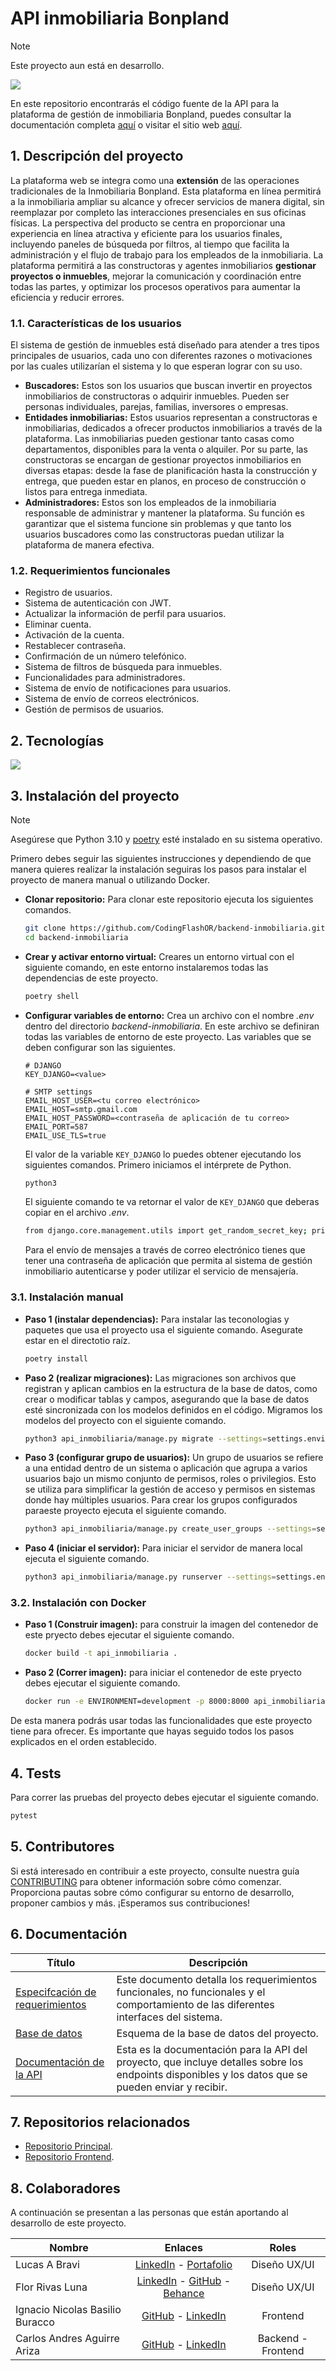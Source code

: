 # API inmobiliaria Bonpland
> [!NOTE]
> Este proyecto aun está en desarrollo.

<div>
    <img src="/images/InmobiliariaBonplandBanner.png">
</div>

En este repositorio encontrarás el código fuente de la API para la plataforma de gestión de inmobiliaria Bonpland, puedes consultar la documentación completa [aquí](https://carlosandresaguirreariza.pythonanywhere.com/) o visitar el sitio web [aquí](https://main-inmobiliaria.netlify.app/).

## 1. Descripción del proyecto
La plataforma web se integra como una **extensión** de las operaciones tradicionales de la Inmobiliaria Bonpland. Esta plataforma en línea permitirá a la inmobiliaria ampliar su alcance y ofrecer servicios de manera digital, sin reemplazar por completo las interacciones presenciales en sus oficinas físicas. La perspectiva del producto se centra en proporcionar una experiencia en línea atractiva y eficiente para los usuarios finales, incluyendo paneles de búsqueda por filtros, al tiempo que facilita la administración y el flujo de trabajo para los empleados de la inmobiliaria. La plataforma permitirá a las constructoras y agentes inmobiliarios **gestionar proyectos o inmuebles**, mejorar la comunicación y coordinación entre todas las partes, y optimizar los procesos operativos para aumentar la eficiencia y reducir errores.

### 1.1. Características de los usuarios
El sistema de gestión de inmuebles está diseñado para atender a tres tipos principales de usuarios, cada uno con diferentes razones o motivaciones por las cuales utilizarían el sistema y lo que esperan lograr con su uso.

- **Buscadores:** Estos son los usuarios que buscan invertir en proyectos inmobiliarios de constructoras o adquirir inmuebles. Pueden ser personas individuales, parejas, familias, inversores o empresas.
- **Entidades inmobiliarias:** Estos usuarios representan a constructoras e inmobiliarias, dedicados a ofrecer productos inmobiliarios a través de la plataforma. Las inmobiliarias pueden gestionar tanto casas como departamentos, disponibles para la venta o alquiler. Por su parte, las constructoras se encargan de gestionar proyectos inmobiliarios en diversas etapas: desde la fase de planificación hasta la construcción y entrega, que pueden estar en planos, en proceso de construcción o listos para entrega inmediata.
- **Administradores:** Estos son los empleados de la inmobiliaria responsable de administrar y mantener la plataforma. Su función es garantizar que el sistema funcione sin problemas y que tanto los usuarios buscadores como las constructoras puedan utilizar la plataforma de manera efectiva.

### 1.2. Requerimientos funcionales
- Registro de usuarios.
- Sistema de autenticación con JWT.
- Actualizar la información de perfil para usuarios.
- Eliminar cuenta.
- Activación de la cuenta.
- Restablecer contraseña.
- Confirmación de un número telefónico.
- Sistema de filtros de búsqueda para inmuebles.
- Funcionalidades para administradores.
- Sistema de envío de notificaciones para usuarios.
- Sistema de envío de correos electrónicos.
- Gestión de permisos de usuarios.

## 2. Tecnologías
<div>
    <img src="/images/TechnologiesBackendIB.png">
</div>

## 3. Instalación del proyecto
> [!NOTE]
> Asegúrese que Python 3.10 y [poetry](https://python-poetry.org/docs/#installation) esté instalado en su sistema operativo.

Primero debes seguir las siguientes instrucciones y dependiendo de que manera quieres realizar la instalación seguiras los pasos para instalar el proyecto de manera manual o utilizando Docker.

- **Clonar repositorio:** Para clonar este repositorio ejecuta los siguientes comandos.
    
    ```bash
    git clone https://github.com/CodingFlashOR/backend-inmobiliaria.git
    cd backend-inmobiliaria
    ```
    
- **Crear y activar entorno virtual:** Creares un entorno virtual con el siguiente comando, en este entorno instalaremos todas las dependencias de este proyecto.
    
    ```bash
    poetry shell
    ```

- **Configurar variables de entorno:** Crea un archivo con el nombre _.env_ dentro del directorio _backend-inmobiliaria_. En este archivo se definiran todas las variables de entorno de este proyecto. Las variables que se deben configurar son las siguientes.

    ```.env
    # DJANGO
    KEY_DJANGO=<value>

    # SMTP settings
    EMAIL_HOST_USER=<tu correo electrónico>
    EMAIL_HOST=smtp.gmail.com
    EMAIL_HOST_PASSWORD=<contraseña de aplicación de tu correo>
    EMAIL_PORT=587
    EMAIL_USE_TLS=true
    ```

    El valor de la variable `KEY_DJANGO` lo puedes obtener ejecutando los siguientes comandos. Primero iniciamos el intérprete de Python.

    ```bash
    python3
    ```

    El siguiente comando te va retornar el valor de `KEY_DJANGO` que deberas copiar en el archivo _.env_.

    ```bash
    from django.core.management.utils import get_random_secret_key; print(get_random_secret_key()); exit()
    ```

    Para el envío de mensajes a través de correo electrónico tienes que tener una contraseña de aplicación que permita al sistema de gestión inmobiliario autenticarse y poder utilizar el servicio de mensajería.

### 3.1. Instalación manual

- **Paso 1 (instalar dependencias):** Para instalar las teconologias y paquetes que usa el proyecto usa el siguiente comando. Asegurate estar en el directotio raíz.
    
    ```bash
    poetry install
    ```
    
- **Paso 2 (realizar migraciones):** Las migraciones son archivos que registran y aplican cambios en la estructura de la base de datos, como crear o modificar tablas y campos, asegurando que la base de datos esté sincronizada con los modelos definidos en el código. Migramos los modelos del proyecto con el siguiente comando.
    
    ```bash
    python3 api_inmobiliaria/manage.py migrate --settings=settings.environments.development
    ```

- **Paso 3 (configurar grupo de usuarios):** Un grupo de usuarios se refiere a una entidad dentro de un sistema o aplicación que agrupa a varios usuarios bajo un mismo conjunto de permisos, roles o privilegios. Esto se utiliza para simplificar la gestión de acceso y permisos en sistemas donde hay múltiples usuarios. Para crear los grupos configurados paraeste proyecto ejecuta el siguiente comando.
    
    ```bash
    python3 api_inmobiliaria/manage.py create_user_groups --settings=settings.environments.development
    ```

- **Paso 4 (iniciar el servidor):** Para iniciar el servidor de manera local ejecuta el siguiente comando.
    
    ```bash
    python3 api_inmobiliaria/manage.py runserver --settings=settings.environments.development
    ```
    
### 3.2. Instalación con Docker

- **Paso 1 (Construir imagen):** para construir la imagen del contenedor de este pryecto debes ejecutar el siguiente comando.
    
    ```bash
    docker build -t api_inmobiliaria .
    ```
    
- **Paso 2 (Correr imagen):** para iniciar el contenedor de este pryecto debes ejecutar el siguiente comando.
    
    ```bash
    docker run -e ENVIRONMENT=development -p 8000:8000 api_inmobiliaria
    ```
    
De esta manera podrás usar todas las funcionalidades que este proyecto tiene para ofrecer. Es importante que hayas seguido todos los pasos explicados en el orden establecido.

## 4. Tests
Para correr las pruebas del proyecto debes ejecutar el siguiente comando.

```bash
pytest
```

## 5. Contributores
Si está interesado en contribuir a este proyecto, consulte nuestra guía [CONTRIBUTING](CONTRIBUTING.md) para obtener información sobre cómo comenzar. Proporciona pautas sobre cómo configurar su entorno de desarrollo, proponer cambios y más. ¡Esperamos sus contribuciones!

## 6. Documentación
| Título | Descripción | 
|----------|----------|
| [Especifcación de requerimientos](https://writer.zoho.com/writer/open/gvaj1411213d7d4bb4c818860a3bea679ecbb) | Este documento detalla los requerimientos funcionales, no funcionales y el comportamiento de las diferentes interfaces del sistema. |
| [Base de datos](https://app.diagrams.net/?title=EsquemaDB.drawio#Uhttps%3A%2F%2Fdrive.google.com%2Fuc%3Fid%3D1uJAsYcVnTEviwOq5JZ_q_2VWnpvgPfBd%26export%3Ddownload)   | Esquema de la base de datos del proyecto. |
| [Documentación de la API](https://carlosandresaguirreariza.pythonanywhere.com/) | Esta es la documentación para la API del proyecto, que incluye detalles sobre los endpoints disponibles y los datos que se pueden enviar y recibir. |

## 7. Repositorios relacionados
- [Repositorio Principal](https://github.com/CodingFlashOR#11-inmobiliaria-bonpland).
- [Repositorio Frontend](https://github.com/CodingFlashOR/frontend-inmobiliaria/tree/dev).

## 8. Colaboradores
A continuación se presentan a las personas que están aportando al desarrollo de este proyecto.

| Nombre | Enlaces | Roles | 
|----------|:--------:|:--------:|
| Lucas A Bravi | [LinkedIn](https://www.linkedin.com/in/lucasandr%C3%A9sbravi/) - [Portafolio](https://lucasbravidi1062b1.myportfolio.com/) | Diseño UX/UI |
| Flor Rivas Luna | [LinkedIn](https://www.linkedin.com/in/floridesign/) - [GitHub](https://github.com/FlorRivas) - [Behance](https://www.behance.net/floridesign) | Diseño UX/UI |
| Ignacio Nicolas Basilio Buracco | [GitHub](https://github.com/NachoBasilio) - [LinkedIn](https://www.linkedin.com/in/ignacio-nicolas-basilio-buracco/) | Frontend |
| Carlos Andres Aguirre Ariza | [GitHub](https://github.com/The-Asintota) - [LinkedIn](https://www.linkedin.com/in/carlosaguirredev/) | Backend - Frontend |
